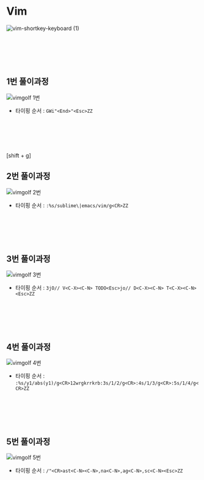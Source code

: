 # Vim
![vim-shortkey-keyboard (1)](https://user-images.githubusercontent.com/81621996/144721284-31e2d36c-759d-47e7-a050-d19fbf8fbbc7.jpg)
<br><br>
<br><br>
<br><br>


## 1번 풀이과정
![vimgolf 1번](https://user-images.githubusercontent.com/81621996/144721849-b0d74511-b1b1-4211-8291-54756371b0c3.gif)
+ 타이핑 순서 : `` GWi"<End>"<Esc>ZZ ``
<br><br>
<br><br>
<br><br>

[shift + g] 
## 2번 풀이과정
![vimgolf 2번](https://user-images.githubusercontent.com/81621996/144721873-ebd717c0-f2e4-4cd1-810c-7fccd953fc88.gif)
+ 타이핑 순서 : `` :%s/sublime\|emacs/vim/g<CR>ZZ ``
<br><br>
<br><br>
<br><br>

## 3번 풀이과정
![vimgolf 3번](https://user-images.githubusercontent.com/81621996/144721882-27294eb6-ed4d-49d1-bc73-15158cda1df5.gif)
+ 타이핑 순서 : `` 3jO// V<C-X><C-N> TODO<Esc>jo// D<C-X><C-N> T<C-X><C-N><Esc>ZZ ``
<br><br>
<br><br>
<br><br>

## 4번 풀이과정 
![vimgolf 4번](https://user-images.githubusercontent.com/81621996/144721891-5b76d594-b265-4177-b9c4-aa8d8d135047.gif)
+ 타이핑 순서 : `` :%s/y1/abs(y1)/g<CR>12wrgkrrkrb:3s/1/2/g<CR>:4s/1/3/g<CR>:5s/1/4/g<CR>ZZ ``
<br><br>
<br><br>
<br><br>

## 5번 풀이과정
![vimgolf 5번](https://user-images.githubusercontent.com/81621996/144721896-0925688e-5a51-448c-b192-28e208ef8ff4.gif)
+ 타이핑 순서 : `` /"<CR>ast<C-N><C-N>,na<C-N>,ag<C-N>,sc<C-N><Esc>ZZ ``
